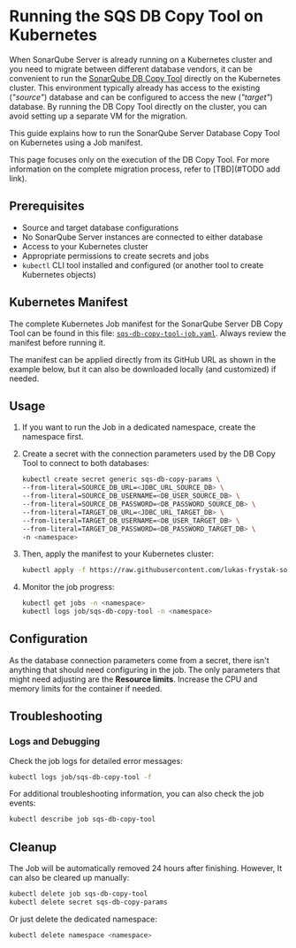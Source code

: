 # Running the SQS DB Copy Tool on Kubernetes

When SonarQube Server is already running on a Kubernetes cluster and you need to migrate between different database vendors, it can be convenient to run the [SonarQube DB Copy Tool](https://docs.sonarsource.com/sonarqube-server/server-update-and-maintenance/maintenance/sonarqube-db-copy-tool) directly on the Kubernetes cluster. This environment typically already has access to the existing (*"source"*) database and can be configured to access the new (*"target"*) database. By running the DB Copy Tool directly on the cluster, you can avoid setting up a separate VM for the migration.

This guide explains how to run the SonarQube Server Database Copy Tool on Kubernetes using a Job manifest.

This page focuses only on the execution of the DB Copy Tool. For more information on the complete migration process, refer to [TBD](#TODO add link).

## Prerequisites

- Source and target database configurations
- No SonarQube Server instances are connected to either database
- Access to your Kubernetes cluster
- Appropriate permissions to create secrets and jobs
- `kubectl` CLI tool installed and configured (or another tool to create Kubernetes objects)

## Kubernetes Manifest

The complete Kubernetes Job manifest for the SonarQube Server DB Copy Tool can be found in this file: [`sqs-db-copy-tool-job.yaml`](../examples/kubernetes/manifests/sqs-db-copy-tool-job.yaml). Always review the manifest before running it.

The manifest can be applied directly from its GitHub URL as shown in the example below, but it can also be downloaded locally (and customized) if needed.

## Usage

1. If you want to run the Job in a dedicated namespace, create the namespace first.

2. Create a secret with the connection parameters used by the DB Copy Tool to connect to both databases:

    ```bash
    kubectl create secret generic sqs-db-copy-params \
    --from-literal=SOURCE_DB_URL=<JDBC_URL_SOURCE_DB> \
    --from-literal=SOURCE_DB_USERNAME=<DB_USER_SOURCE_DB> \
    --from-literal=SOURCE_DB_PASSWORD=<DB_PASSWORD_SOURCE_DB> \
    --from-literal=TARGET_DB_URL=<JDBC_URL_TARGET_DB> \
    --from-literal=TARGET_DB_USERNAME=<DB_USER_TARGET_DB> \
    --from-literal=TARGET_DB_PASSWORD=<DB_PASSWORD_TARGET_DB> \
    -n <namespace>
    ```

3. Then, apply the manifest to your Kubernetes cluster:

    ```bash
    kubectl apply -f https://raw.githubusercontent.com/lukas-frystak-sonarsource/sonarqube-server-guides/refs/heads/main/examples/kubernetes/manifests/sqs-db-copy-tool-job.yaml -n <namespace>
    ```

4. Monitor the job progress:

    ```bash
    kubectl get jobs -n <namespace>
    kubectl logs job/sqs-db-copy-tool -n <namespace>
    ```

## Configuration

As the database connection parameters come from a secret, there isn't anything that should need configuring in the job. The only parameters that might need adjusting are the **Resource limits**. Increase the CPU and memory limits for the container if needed.

## Troubleshooting

### Logs and Debugging

Check the job logs for detailed error messages:

```bash
kubectl logs job/sqs-db-copy-tool -f
```

For additional troubleshooting information, you can also check the job events:

```bash
kubectl describe job sqs-db-copy-tool
```

## Cleanup

The Job will be automatically removed 24 hours after finishing. However, It can also be cleared up manually:

```bash
kubectl delete job sqs-db-copy-tool
kubectl delete secret sqs-db-copy-params
```

Or just delete the dedicated namespace:
```bash
kubectl delete namespace <namespace>
```

